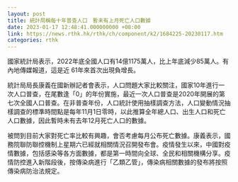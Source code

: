 ```yaml
---
layout: post
title: 統計局稱每十年普查人口　暫未有上月死亡人口數據
date: 2023-01-17 12:48:41.000000000 +08:00
link: https://news.rthk.hk/rthk/ch/component/k2/1684225-20230117.htm
categories: rthk
---
```


國家統計局表示，2022年底全國人口有14億1175萬人，比上年底減少85萬人。有內地傳媒報道，這是近 61年來首次出現負增長。

統計局局長康義在國新辦記者會表示，人口問題大家比較關注，國家10年進行一次人口普查，在尾數逢「0」的年份實施，最近一次人口普查是2020年開展的第七次全國人口普查。在非普查年份，人口統計使用抽樣調查方法，人口變動情況抽樣調查的標準時間點是每年11月1日零時，以此推算全年總人口、出生人口和死亡人口數據，因此暫時未有去年12月死亡人口的數據。

被問到目前大家對死亡率比較有興趣，會否考慮每月公布死亡數據。康義表示，國務院聯防聯控機制上星期六已經就相關情況召開發布會。疫情發生以來，中國對疫情數據，包括感染等各方面數據，都是第一時間向全球、全民和相關機構分享。疫情防控進入新階段後，按傳染病進行「乙類乙管」，傳染病相關數據的發布將按照傳染病防治法規定。
